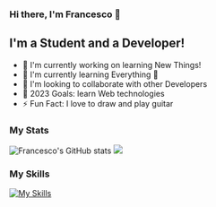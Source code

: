 ### Hi there, I'm Francesco 👋

## I'm a Student and a Developer!
- 🔭 I'm currently working on learning New Things!
- 🌱 I'm currently learning Everything 🤣
- 🤝 I'm looking to collaborate with other Developers
- 🥅 2023 Goals: learn Web technologies
- ⚡ Fun Fact: I love to draw and play guitar

### My Stats
![Francesco's GitHub stats](https://github-readme-stats-sigma-five.vercel.app/api?username=tonicstark&show_icons=true&theme=onedark&hide_border=true)
![](https://github-readme-streak-stats.herokuapp.com/?user=Tonicstark&theme=onedark&hide_border=true)

### My Skills
[![My Skills](https://skillicons.dev/icons?i=py,c,vscode,git,github,md,selenium,bots,sqlite,latex,firebase,replit,stackoverflow,bootstrap)](https://skillicons.dev)